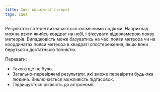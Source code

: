 ```yaml
---
title: Ідея космічної лотереї
tags: ідея
---
```


Результати лотереї визначаються космічними подіями. Наприклад можна взяти якийсь квадрат на небі, і фіксувати відеокамерою появу метеорів.
Випадковість може базуватись на часі появи метеора чи на координатах появи метеора в квадраті спостереження, якщо вони беруться з достатньою точністю.

Переваги: 
- Такого ще не було.
- Загально-перевіряємі результати, які зможе перевірити будь-яка людина. 
  Виключається можливість підтасовок.
- Підвищується цікавість до астрономії.
